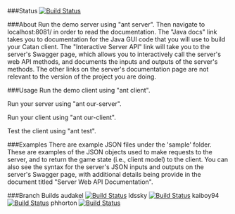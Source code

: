 ###Status
[![Build Status](https://travis-ci.org/kupiakos/CS340.svg?branch=master)](https://travis-ci.org/kupiakos/CS340)

###About
Run the demo server using "ant server".  Then navigate to localhost:8081/ in 
order to read the documentation.  The "Java docs" link takes you to documentation
for the Java GUI code that you will use to build your Catan client.  The
"Interactive Server API" link will take you to the server's Swagger page, which
allows you to interactively call the server's web API methods, and documents
the inputs and outputs of the server's methods.  The other links on the server's
documentation page are not relevant to the version of the project you are doing.

###Usage
Run the demo client using "ant client".

Run your server using "ant our-server".

Run your client using "ant our-client".

Test the client using "ant test".

###Examples
There are example JSON files under the 'sample' folder.  These are examples 
of the JSON objects used to make requests to the server, and to return the 
game state (i.e., client model) to the client.  You can also see the syntax
for the server's JSON inputs and outputs on the server's Swagger page,
with additional details being provide in the document titled "Server Web API 
Documentation".

###Branch Builds
audakel [![Build Status](https://travis-ci.org/audakel/CS340.svg?branch=master)](https://travis-ci.org/audakel/CS340)
ldssky [![Build Status](https://travis-ci.org/ldssky/CS340.svg?branch=master)](https://travis-ci.org/ldssky/CS340)
kaiboy94 [![Build Status](https://travis-ci.org/kaiboy94/CS340.svg?branch=master)](https://travis-ci.org/kaiboy94/CS340)
phhorton [![Build Status](https://travis-ci.org/phhorton/CS340.svg?branch=master)](https://travis-ci.org/phhorton/CS340)



